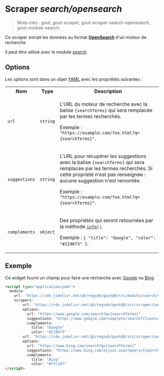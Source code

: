 # Scraper _search/opensearch_

> Mots-clés : gout, gout-scraper, gout-scraper-search-opensearch,
> gout-module-search.

Ce scraper extrait les données au format
[**OpenSearch**](https://github.com/dewitt/opensearch) d'un moteur de recherche.

Il peut être utilisé avec le module
[_search_](https://github.com/regseb/gout/tree/HEAD/src/module/search#readme).

## Options

Les options sont dans un objet
[YAML](https://yaml.org/ "YAML Ain't Markup Language") avec les propriétés
suivantes :

<table>
  <tr>
    <th>Nom</th>
    <th>Type</th>
    <th>Description</th>
  </tr>
  <tr>
    <td><code>url</code></td>
    <td><code>string</code></td>
    <td>
      <p>
        L'URL du moteur de recherche avec la balise <code>{searchTerms}</code>
        qui sera remplacée par les termes recherchés.
      </p>
      <p>
        Exemple : <code>"https://example.com/foo.html?q={searchTerms}"</code>.
      </p>
    </td>
  </tr>
  <tr>
    <td><code>suggestions</code></td>
    <td><code>string</code></td>
    <td>
      <p>
        L'URL pour récupérer les suggestions avec la balise
        <code>{searchTerms}</code> qui sera remplacée par les termes recherchés.
        Si cette propriété n'est pas renseignée : aucune suggestion n'est
        remontée.
      </p>
      <p>
        Exemple : <code>"https://example.com/foo.html?q={searchTerms}"</code>.
      </p>
    </td>
  </tr>
  <tr>
    <td><code>complements</code></td>
    <td><code>object</code></td>
    <td>
      <p>
        Des propriétés qui seront retournées par la méthode
        <a href="https://github.com/regseb/gout/tree/HEAD/src/module/search#scrapers"><code>info()</code></a>.
      </p>
      <p>
        Exemple : <code>{ "title": "Google", "color": "#2196f3" }</code>.
      </p>
    </td>
  </tr>
</table>

## Exemple

Ce widget fourni un champ pour faire une recherche avec
[Google](https://www.google.com/) ou [Bing](https://www.bing.com/).

```html
<script type="application/yaml">
  module:
    url: "https://cdn.jsdelivr.net/gh/regseb/gout@0/src/module/search/search.js"
    scrapers:
      - url: "https://cdn.jsdelivr.net/gh/regseb/gout@0/src/scraper/search/opensearch/opensearch.js"
        options:
          url: "https://www.google.com/search?q={searchTerms}"
          suggestions: "https://www.google.com/complete/search?client=firefox&q={searchTerms}"
          complements:
            title: "Google"
            color: "#2196f3"
      - url: "https://cdn.jsdelivr.net/gh/regseb/gout@0/src/scraper/search/opensearch/opensearch.js"
        options:
          url: "https://www.bing.com/search?q={searchTerms}"
          suggestions: "https://www.bing.com/osjson.aspx?query={searchTerms}"
          complements:
            title: "Bing"
            color: "#ffc107"
</script>
```
